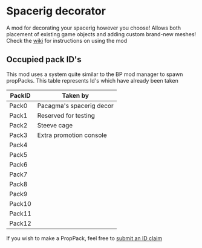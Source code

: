 # Spacerig decorator
A mod for decorating your spacerig however you choose!
Allows both placement of existing game objects and adding custom brand-new meshes! 
Check the [wiki](https://github.com/samamstar/PropPack/wiki) for instructions on using the mod

## Occupied pack ID's
This mod uses a system quite similar to the BP mod manager to spawn propPacks. This table represents Id's which have already been taken

| PackID | Taken by |
| --- | --- |
| Pack0 | Pacagma's spacerig decor |
| Pack1 | Reserved for testing |
| Pack2 | Steeve cage |
| Pack3 | Extra promotion console|
| Pack4 | |
| Pack5 | |
| Pack6 | |
| Pack7 | |
| Pack8 | |
| Pack9 | |
| Pack10 | |
| Pack11 | |
| Pack12 | |

If you wish to make a PropPack, feel free to [submit an ID claim](https://github.com/samamstar/PropPack/issues/new?assignees=samamstar&labels=&template=id-request.md&title=ID+claim)
